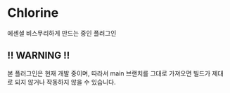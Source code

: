 # Chlorine
에센셜 비스무리하게 만드는 중인 플러그인

## !! WARNING !!
본 플러그인은 현재 개발 중이며, 따라서 main 브랜치를 그대로 가져오면 빌드가 제대로 되지 않거나 작동하지 않을 수 있습니다.